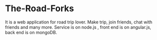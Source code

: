 # The-Road-Forks
It is a web application for road trip lover. Make trip, join friends, chat with friends and many more. Service is on node.js , front end is on angular.js, back end is on mongoDB.

